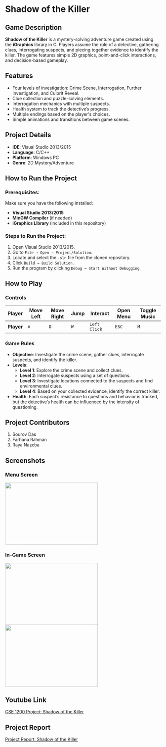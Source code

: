# Shadow of the Killer

## Game Description

**Shadow of the Killer** is a mystery-solving adventure game created using the **iGraphics** library in C. Players assume the role of a detective, gathering clues, interrogating suspects, and piecing together evidence to identify the killer. The game features simple 2D graphics, point-and-click interactions, and decision-based gameplay.

## Features
- Four levels of investigation: Crime Scene, Interrogation, Further Investigation, and Culprit Reveal.
- Clue collection and puzzle-solving elements.
- Interrogation mechanics with multiple suspects.
- Health system to track the detective’s progress.
- Multiple endings based on the player's choices.
- Simple animations and transitions between game scenes.

## Project Details
- **IDE**: Visual Studio 2013/2015
- **Language**: C/C++
- **Platform**: Windows PC
- **Genre**: 2D Mystery/Adventure

## How to Run the Project

### Prerequisites:
Make sure you have the following installed:
- **Visual Studio 2013/2015**
- **MinGW Compiler** (if needed)
- **iGraphics Library** (included in this repository)

### Steps to Run the Project:
1. Open Visual Studio 2013/2015.
2. Go to `File → Open → Project/Solution`.
3. Locate and select the `.sln` file from the cloned repository.
4. Click `Build → Build Solution`.
5. Run the program by clicking `Debug → Start Without Debugging`.

## How to Play

### **Controls**

| Player       | Move Left | Move Right | Jump       | Interact | Open Menu | Toggle Music |
|--------------|-----------|------------|------------|----------|-----------|--------------|
| **Player**   | `A`       | `D`        | `W`        | `Left Click` | `ESC`     | `M`          |

### **Game Rules**

- **Objective**: Investigate the crime scene, gather clues, interrogate suspects, and identify the killer.
- **Levels**:
  - **Level 1**: Explore the crime scene and collect clues.
  - **Level 2**: Interrogate suspects using a set of questions.
  - **Level 3**: Investigate locations connected to the suspects and find environmental clues.
  - **Level 4**: Based on your collected evidence, identify the correct killer.
- **Health**: Each suspect’s resistance to questions and behavior is tracked, but the detective’s health can be influenced by the intensity of questioning.

## Project Contributors

1. Sourov Das
2. Farhana Rahman
3. Raya Nazeba


## Screenshots

### **Menu Screen**
<img src="https://github.com/user-attachments/assets/e41596eb-1614-496d-be6e-ea43f69d95f4" width="300" height="200">

### **In-Game Screen**

<img src="https://github.com/user-attachments/assets/4445d59a-98e4-4081-a10f-fe619861a90d" width="300" height="200">

<img src="https://github.com/user-attachments/assets/4757d797-4de0-4de4-a752-6390aefce386" width="300" height="200">




## Youtube Link
[CSE 1200 Project: Shadow of the Killer](https://youtu.be/m4IqCBI6qxw)

## Project Report
[Project Report: Shadow of the Killer](https://drive.google.com/file/d/1fRkXu6SWv_hE94n3Ll6n8q3Mnd89Zf4k/view?usp=drive_link)

